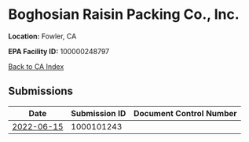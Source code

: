 # Boghosian Raisin Packing Co., Inc.

**Location:** Fowler, CA

**EPA Facility ID:** 100000248797

[Back to CA Index](../../index.md)

## Submissions

| Date | Submission ID | Document Control Number |
|------|--------------|-------------------------|
| [2022-06-15](submissions/1000101243.md) | 1000101243 |  |
